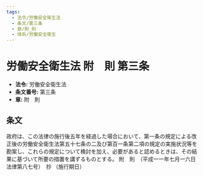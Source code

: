 ```yaml
---
tags:
  - 法令/労働安全衛生法
  - 条文/第三条
  - 章/附_則
  - 体系/労働安全衛生
---
```

# 労働安全衛生法 附　則 第三条

- **法令:** 労働安全衛生法
- **条文番号:** 第三条
- **章:** 附　則

## 条文
政府は、この法律の施行後五年を経過した場合において、第一条の規定による改正後の労働安全衛生法第五十七条の二及び第百一条第二項の規定の実施状況等を勘案し、これらの規定について検討を加え、必要があると認めるときは、その結果に基づいて所要の措置を講ずるものとする。
附　則　（平成一一年七月一六日法律第八七号）　抄
（施行期日）

